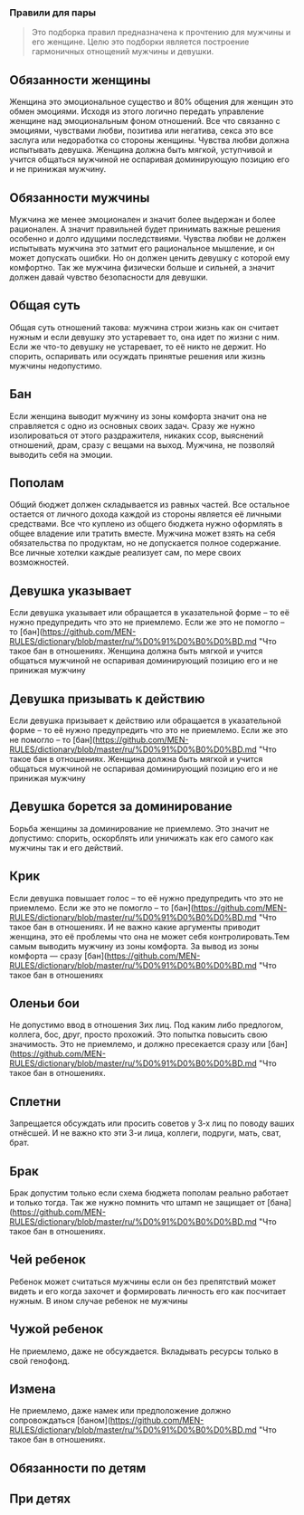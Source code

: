 ### Правили для пары

> Это подборка правил предназначена к прочтению для мужчины и его женщине.
> Целю это подборки является построение гармоничных отнощений мужчины и девушки.

## Обязанности женщины
Женщина это эмоциональное существо и 80% общения для женщин это обмен эмоциями. Исходя из этого логично передать управление женщине над эмоциональным фоном отношений.
Все что связанно с эмоциями, чувствами любви, позитива или негатива, секса это все заслуга или недоработка со стороны женщины.
Чувства любви должна испытывать девушка.
Женщина должна быть мягкой, уступчивой и учится общаться мужчиной не оспаривая доминирующую позицию его и не принижая мужчину.

## Обязанности мужчины
Мужчина же менее эмоционален и значит более выдержан и более рационален. А значит правильней будет принимать важные решения особенно и долго идущими последствиями.
Чувства любви не должен испытывать мужчина это затмит его рациональное мышление, и он может допускать ошибки. Но он должен ценить девушку с которой ему комфортно.
Так же мужчина физически больше и сильней, а значит должен давай чувство безопасности для девушки.

## Общая суть
Общая суть отношений такова: мужчина строи жизнь как он считает нужным и если девушку это устаревает то, она идет по жизни с ним. Если же что-то девушку не устаревает, то её никто не держит. Но спорить, оспаривать или осуждать принятые решения или жизнь мужчины недопустимо.

## Бан
Если женщина выводит мужчину из зоны комфорта значит она не справляется с одно из основных своих задач. Сразу же нужно изолироваться от этого раздражителя, никаких ссор, выяснений отношений, драм, сразу с вещами на выход. Мужчина, не позволяй выводить себя на эмоции.

## Пополам
Общий бюджет должен складывается из равных частей. Все остальное остается от личного дохода каждой из стороны является её личными средствами.
Все что куплено из общего бюджета нужно оформлять в общее владение или тратить вместе. Мужчина может взять на себя обязательства по продуктам, но не допускается полное содержание. Все личные хотелки каждые реализует сам, по мере своих возможностей.

## Девушка указывает
Если девушка указывает или обращается в указательной форме – то её нужно предупредить что это не приемлемо. Если же это не помогло – то [бан](https://github.com/MEN-RULES/dictionary/blob/master/ru/%D0%91%D0%B0%D0%BD.md "Что такое бан в отношениях. Женщина должна быть мягкой и учится общаться мужчиной не оспаривая доминирующий позицию его и не принижая мужчину

## Девушка призывать к действию
Если девушка призывает к действию или обращается в указательной форме – то её нужно предупредить что это не приемлемо. Если же это не помогло – то [бан](https://github.com/MEN-RULES/dictionary/blob/master/ru/%D0%91%D0%B0%D0%BD.md "Что такое бан в отношениях. Женщина должна быть мягкой и учится общаться мужчиной не оспаривая доминирующий позицию его и не принижая мужчину

## Девушка борется за доминирование
Борьба женщины за доминирование не приемлемо. Это значит не допустимо: спорить, оскорблять или уничижать как его самого как мужчины так и его действий.

## Крик
Если девушка повышает голос – то её нужно предупредить что это не приемлемо. Если же это не помогло – то [бан](https://github.com/MEN-RULES/dictionary/blob/master/ru/%D0%91%D0%B0%D0%BD.md "Что такое бан в отношениях. И не важно какие аргументы приводит женщина, это её проблемы что она не может себя контролировать.Тем самым выводить мужчину из зоны комфорта. За вывод из зоны комфорта — сразу [бан](https://github.com/MEN-RULES/dictionary/blob/master/ru/%D0%91%D0%B0%D0%BD.md "Что такое бан в отношениях

## Оленьи бои
Не допустимо ввод в отношения 3их лиц. Под каким либо предлогом, коллега, бос, друг, просто прохожий. Это попытка повысить свою значимость. Это не приемлемо, и должно пресекается сразу или [бан](https://github.com/MEN-RULES/dictionary/blob/master/ru/%D0%91%D0%B0%D0%BD.md "Что такое бан в отношениях.

## Сплетни
Запрещается обсуждать или просить советов у 3‑х лиц по поводу ваших отнёсшей. И не важно кто эти 3-и лица, коллеги, подруги, мать, сват, брат.

## Брак
Брак допустим только если схема бюджета пополам реально работает и только тогда. Так же нужно помнить что штамп не защищает от [бана](https://github.com/MEN-RULES/dictionary/blob/master/ru/%D0%91%D0%B0%D0%BD.md "Что такое бан в отношениях.

## Чей ребенок
Ребенок может считаться мужчины если он без препятствий может видеть и его когда захочет и формировать личность его как посчитает нужным. В ином случае ребенок не мужчины

## Чужой ребенок 
Не приемлемо, даже не обсуждается. Вкладывать ресурсы только в свой генофонд.

## Измена
Не приемлемо, даже намек или предположение должно сопровождаться [баном](https://github.com/MEN-RULES/dictionary/blob/master/ru/%D0%91%D0%B0%D0%BD.md "Что такое бан в отношениях.

## Обязанности по детям

## При детях

